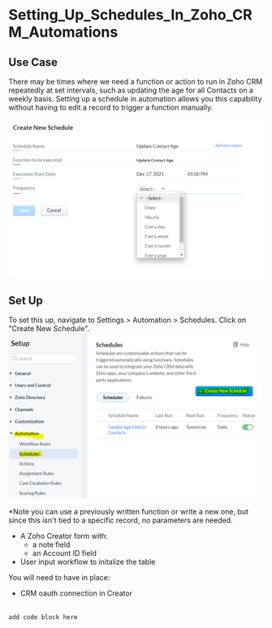 # Setting_Up_Schedules_In_Zoho_CRM_Automations


## Use Case
There may be times where we need a function or action to run in Zoho CRM repeatedly at set intervals, such as updating the age for all Contacts on a weekly basis. Setting up a schedule in automation allows you this capability without having to edit a record to trigger a function manually.

<img src="schedule.PNG">


## Set Up

To set this up, navigate to Settings > Automation > Schedules. Click on "Create New Schedule".
<img src="create.PNG">

*Note you can use a previously written function or write a new one, but since this isn't tied to a specific record, no parameters are needed.


* A Zoho Creator form with:
  * a note field
  * an Account ID field
* User input workflow to initalize the table

You will need to have in place:

* CRM oauth connection in Creator




```

add code block here

```
